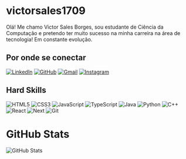 # victorsales1709
Olá! Me chamo Victor Sales Borges, sou estudante de Ciência da Computação e pretendo ter muito sucesso na minha carreira na área de tecnologia! Em constante evolução.

## Por onde se conectar
[![LinkedIn](https://img.shields.io/badge/LinkedIn-0077B5?style=for-the-badge&logo=linkedin&logoColor=white)](www.linkedin.com/in/victor-sales-borges-88b13a285)
[![GitHub](https://img.shields.io/badge/GitHub-100000?style=for-the-badge&logo=github&logoColor=white)](https://github.com/victorsales1709)
[![Gmail](https://img.shields.io/badge/Gmail-333333?style=for-the-badge&logo=gmail&logoColor=red)](mailto:bvictorsales@gmail.com)
[![Instagram](https://img.shields.io/badge/-Instagram-%23E4405F?style=for-the-badge&logo=instagram&logoColor=white)](https://www.instagram.com/victorsales1709/)

## Hard Skills
![HTML5](https://img.shields.io/badge/HTML5-E34F26?style=for-the-badge&logo=html5&logoColor=white)
![CSS3](https://img.shields.io/badge/CSS3-1572B6?style=for-the-badge&logo=css3&logoColor=white)
![JavaScript](https://img.shields.io/badge/JavaScript-F7DF1E?style=for-the-badge&logo=javascript&logoColor=black)
![TypeScript](https://img.shields.io/badge/TypeScript-007ACC?style=for-the-badge&logo=typescript&logoColor=white)
![Java](https://img.shields.io/badge/java-%23ED8B00.svg?style=for-the-badge&logo=openjdk&logoColor=white)
![Python](https://img.shields.io/badge/python-3670A0?style=for-the-badge&logo=python&logoColor=ffdd54)
![C++](https://img.shields.io/badge/C%2B%2B-00599C?style=for-the-badge&logo=c%2B%2B&logoColor=white)
![React](https://img.shields.io/badge/React-20232A?style=for-the-badge&logo=react&logoColor=61DAFB)
![Next](https://img.shields.io/badge/Next-black?style=for-the-badge&logo=next.js&logoColor=white)
![Git](https://img.shields.io/badge/GIT-E44C30?style=for-the-badge&logo=git&logoColor=white)

# GitHub Stats
![GitHub Stats](https://github-readme-stats.vercel.app/api?username=victorsales1709&theme=transparent&bg_color=000&border_color=30A3DC&show_icons=true&icon_color=30A3DC&title_color=E94D5F&text_color=FFF)
